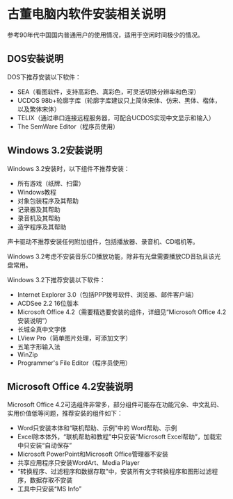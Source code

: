 古董电脑内软件安装相关说明
==========================

参考90年代中国国内普通用户的使用情况，适用于空闲时间极少的情况。

DOS安装说明
-----------

DOS下推荐安装以下软件：

* SEA（看图软件，支持高彩色、真彩色，可灵活切换分辨率和色深）
* UCDOS 98b+轮廓字库（轮廓字库建议只上简体宋体、仿宋、黑体、楷体，以及繁体宋体）
* TELIX（通过串口连接远程服务器，可配合UCDOS实现中文显示和输入）
* The SemWare Editor（程序员使用）

Windows 3.2安装说明
-------------------

Windows 3.2安装时，以下组件不推荐安装：

* 所有游戏（纸牌、扫雷）
* Windows教程
* 对象包装程序及其帮助
* 记录器及其帮助
* 录音机及其帮助
* 造字程序及其帮助

声卡驱动不推荐安装任何附加组件，包括播放器、录音机、CD唱机等。

Windows 3.2考虑不安装音乐CD播放功能，除非有光盘需要播放CD音轨且该光盘常用。

Windows 3.2下推荐安装以下软件：

* Internet Explorer 3.0（包括PPP拨号软件、浏览器、邮件客户端）
* ACDSee 2.2 16位版本
* Microsoft Office 4.2（需要精选要安装的组件，详细见“Microsoft Office 4.2安装说明”）
* 长城全真中文字体
* LView Pro（简单图片处理，可添加文字）
* 五笔字形输入法
* WinZip
* Programmer's File Editor（程序员使用）

Microsoft Office 4.2安装说明
----------------------------

Microsoft Office 4.2可选组件非常多，部分组件可能存在功能冗余、中文乱码、实用价值低等问题，推荐安装的组件如下：

* Word只安装本体和“联机帮助、示例”中的 Word帮助、示例
* Excel除本体外，“联机帮助和教程”中只安装“Microsoft Excel帮助”，加载宏中只安装“自动保存”
* Microsoft PowerPoint和Microsoft Office管理器不安装
* 共享应用程序只安装WordArt、Media Player
* “转换程序、过滤程序和数据存取”中，安装所有文字转换程序和图形过滤程序，数据存取不安装
* 工具中只安装“MS Info”

